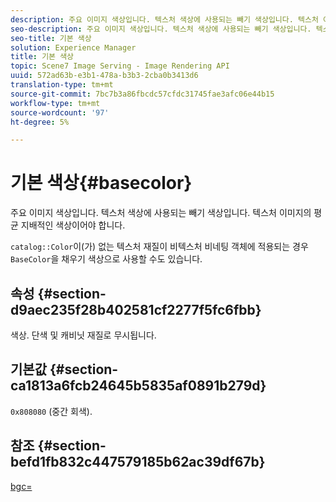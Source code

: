 ```yaml
---
description: 주요 이미지 색상입니다. 텍스처 색상에 사용되는 빼기 색상입니다. 텍스처 이미지의 평균 지배적인 색상이어야 합니다.
seo-description: 주요 이미지 색상입니다. 텍스처 색상에 사용되는 빼기 색상입니다. 텍스처 이미지의 평균 지배적인 색상이어야 합니다.
seo-title: 기본 색상
solution: Experience Manager
title: 기본 색상
topic: Scene7 Image Serving - Image Rendering API
uuid: 572ad63b-e3b1-478a-b3b3-2cba0b3413d6
translation-type: tm+mt
source-git-commit: 7bc7b3a86fbcdc57cfdc31745fae3afc06e44b15
workflow-type: tm+mt
source-wordcount: '97'
ht-degree: 5%

---
```



# 기본 색상{#basecolor}

주요 이미지 색상입니다. 텍스처 색상에 사용되는 빼기 색상입니다. 텍스처 이미지의 평균 지배적인 색상이어야 합니다.

`catalog::Color`이(가) 없는 텍스처 재질이 비텍스처 비네팅 객체에 적용되는 경우 `BaseColor`을 채우기 색상으로 사용할 수도 있습니다.

## 속성 {#section-d9aec235f28b402581cf2277f5fc6fbb}

색상. 단색 및 캐비닛 재질로 무시됩니다.

## 기본값 {#section-ca1813a6fcb24645b5835af0891b279d}

`0x808080` (중간 회색).

## 참조 {#section-befd1fb832c447579185b62ac39df67b}

[bgc=](../../../../../ir-api/http-protocol/image-rendering-api-ref/c-ir-http-protocol-ref/c-ir-http-protocol-command-reference/r-ir-bgc.md#reference-3f5c78cea01c4a85aa582076d23aebb0)
